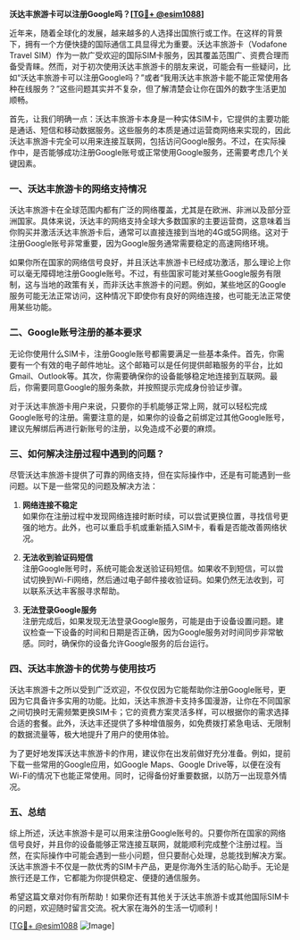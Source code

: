 **沃达丰旅游卡可以注册Google吗？[[TG💪+ @esim1088](https://t.me/s/esim1088)]**

近年来，随着全球化的发展，越来越多的人选择出国旅行或工作。在这样的背景下，拥有一个方便快捷的国际通信工具显得尤为重要。沃达丰旅游卡（Vodafone Travel SIM）作为一款广受欢迎的国际SIM卡服务，因其覆盖范围广、资费合理而备受青睐。然而，对于初次使用沃达丰旅游卡的朋友来说，可能会有一些疑问，比如“沃达丰旅游卡可以注册Google吗？”或者“我用沃达丰旅游卡能不能正常使用各种在线服务？”这些问题其实并不复杂，但了解清楚会让你在国外的数字生活更加顺畅。

首先，让我们明确一点：沃达丰旅游卡本身是一种实体SIM卡，它提供的主要功能是通话、短信和移动数据服务。这些服务的本质是通过运营商网络来实现的，因此沃达丰旅游卡完全可以用来连接互联网，包括访问Google服务。不过，在实际操作中，是否能够成功注册Google账号或正常使用Google服务，还需要考虑几个关键因素。

### 一、沃达丰旅游卡的网络支持情况

沃达丰旅游卡在全球范围内都有广泛的网络覆盖，尤其是在欧洲、非洲以及部分亚洲国家。具体来说，沃达丰的网络支持全球大多数国家的主要运营商，这意味着当你购买并激活沃达丰旅游卡后，通常可以直接连接到当地的4G或5G网络。这对于注册Google账号非常重要，因为Google服务通常需要稳定的高速网络环境。

如果你所在国家的网络信号良好，并且沃达丰旅游卡已经成功激活，那么理论上你可以毫无障碍地注册Google账号。不过，有些国家可能对某些Google服务有限制，这与当地的政策有关，而非沃达丰旅游卡的问题。例如，某些地区的Google服务可能无法正常访问，这种情况下即使你有良好的网络连接，也可能无法正常使用某些功能。

### 二、Google账号注册的基本要求

无论你使用什么SIM卡，注册Google账号都需要满足一些基本条件。首先，你需要有一个有效的电子邮件地址。这个邮箱可以是任何提供邮箱服务的平台，比如Gmail、Outlook等。其次，你需要确保你的设备能够稳定地连接到互联网。最后，你需要同意Google的服务条款，并按照提示完成身份验证步骤。

对于沃达丰旅游卡用户来说，只要你的手机能够正常上网，就可以轻松完成Google账号的注册。需要注意的是，如果你的设备之前绑定过其他Google账号，建议先解绑后再进行新账号的注册，以免造成不必要的麻烦。

### 三、如何解决注册过程中遇到的问题？

尽管沃达丰旅游卡提供了可靠的网络支持，但在实际操作中，还是有可能遇到一些问题。以下是一些常见的问题及解决方法：

1. **网络连接不稳定**  
   如果你在注册过程中发现网络连接时断时续，可以尝试更换位置，寻找信号更强的地方。此外，也可以重启手机或重新插入SIM卡，看看是否能改善网络状况。

2. **无法收到验证码短信**  
   注册Google账号时，系统可能会发送验证码短信。如果收不到短信，可以尝试切换到Wi-Fi网络，然后通过电子邮件接收验证码。如果仍然无法收到，可以联系沃达丰客服寻求帮助。

3. **无法登录Google服务**  
   注册完成后，如果发现无法登录Google服务，可能是由于设备设置问题。建议检查一下设备的时间和日期是否正确，因为Google服务对时间同步非常敏感。同时，确保你的设备允许Google服务的后台运行。

### 四、沃达丰旅游卡的优势与使用技巧

沃达丰旅游卡之所以受到广泛欢迎，不仅仅因为它能帮助你注册Google账号，更因为它具备许多实用的功能。比如，沃达丰旅游卡支持多国漫游，让你在不同国家之间切换时无需频繁更换SIM卡；它的资费方案灵活多样，可以根据你的需求选择合适的套餐。此外，沃达丰还提供了多种增值服务，如免费拨打紧急电话、无限制的数据流量等，极大地提升了用户的使用体验。

为了更好地发挥沃达丰旅游卡的作用，建议你在出发前做好充分准备。例如，提前下载一些常用的Google应用，如Google Maps、Google Drive等，以便在没有Wi-Fi的情况下也能正常使用。同时，记得备份好重要数据，以防万一出现意外情况。

### 五、总结

综上所述，沃达丰旅游卡是可以用来注册Google账号的。只要你所在国家的网络信号良好，并且你的设备能够正常连接互联网，就能顺利完成整个注册过程。当然，在实际操作中可能会遇到一些小问题，但只要耐心处理，总能找到解决方案。沃达丰旅游卡不仅是一款优秀的SIM卡产品，更是你海外生活的贴心助手。无论是旅行还是工作，它都能为你提供稳定、便捷的通信服务。

希望这篇文章对你有所帮助！如果你还有其他关于沃达丰旅游卡或其他国际SIM卡的问题，欢迎随时留言交流。祝大家在海外的生活一切顺利！

[[TG💪+ @esim1088](https://t.me/s/esim1088) ![Image](https://i.postimg.cc/4NQfJmqS/Snipaste-2025-05-13-00-14-12.png)]
